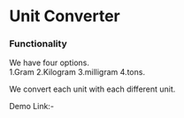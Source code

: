 

<h1>Unit Converter</h1>


<h3>Functionality</h3>


We have four options.  
1.Gram
2.Kilogram
3.milligram
4.tons.


We convert each unit with  each different unit.



Demo Link:-





